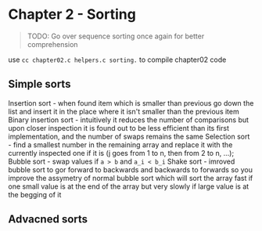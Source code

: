 # Chapter 2 - Sorting

> TODO:
> Go over sequence sorting once again for better comprehension

use `cc chapter02.c helpers.c sorting.` to compile chapter02 code

## Simple sorts
Insertion sort - when found item which is smaller than previous go down the list and insert it in the place where it isn't smaller than the previous item
Binary insertion sort - intuitively it reduces the number of comparisons but upon closer inspection it is found out to be less efficient than its first implementation, and the number of swaps remains the same
Selection sort - find a smallest number in the remaining array and replace it with the currently inspected one if it is (j goes from 1 to n, then from 2 to n, ...);
Bubble sort - swap values if `a > b` and `a_i < b_i`
Shake sort - imroved bubble sort to gor forward to backwards and backwards to forwards so you improve the assymetry of normal bubble sort which will sort the array fast if one small value is at the end of the array but very slowly if large value is at the begging of it

## Advacned sorts

